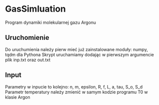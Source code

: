 # GasSimluation

Program dynamiki molekularnej gazu Argonu

## Uruchomienie
Do uruchumienia należy pierw mieć już zainstalowane moduły: numpy, tqdm dla Pythona
Skrypt uruchamiamy dodając w pierwszym argumencie plik inp.txt oraz out.txt

## Input
Parametry w inpucie to kolejno: 
n, m, epsilon, R, f, L, a, tau, S_o, S_d
Parametr temperatury należy zmienić w samym kodzie programu T0 w klasie Argon
